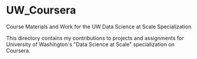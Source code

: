 # UW_Coursera
Course Materials and Work for the UW Data Science at Scale Specialization

This directory contains my contributions to projects and assignments for University of Washington's "Data Science at Scale" specialization on Coursera. 
